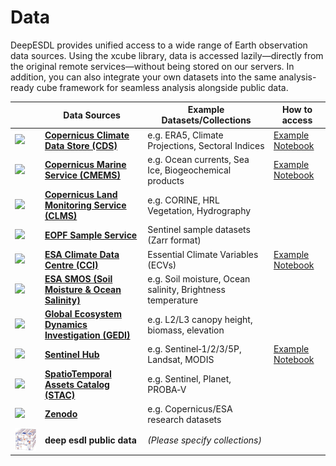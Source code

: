 # Data 

DeepESDL provides unified access to a wide range of Earth observation data sources.
Using the xcube library, data is accessed lazily—directly from the original remote services—without being stored on our servers.
In addition, you can also integrate your own datasets into the same analysis-ready cube framework for seamless analysis alongside public data.



|  | Data Sources | Example Datasets/Collections                               | How to access                                                               |
|------|--------------|------------------------------------------------------------|-----------------------------------------------------------------------------|
| <img src="https://climate.copernicus.eu/sites/default/files/inline-images/C3S_emblem.png" class="logo-icon-table" /> | **[Copernicus Climate Data Store (CDS)](https://cds.climate.copernicus.eu/)** | e.g. ERA5, Climate Projections, Sectoral Indices           | [Example Notebook](../guide/jupyterlab/notebooks/Generate_C3S_CDS_cubes) |
| <img src="https://knowledge4policy.ec.europa.eu/sites/default/files/53443b17-0adb-44e1-8fd3-662fa7eda708.png" class="logo-icon-table" /> | **[Copernicus Marine Service (CMEMS)](https://marine.copernicus.eu/)** | e.g. Ocean currents, Sea Ice, Biogeochemical products      | [Example Notebook](../guide/jupyterlab/notebooks/Generate_CMEMS_cubes) |
| <img src="https://www.eea.europa.eu/themes/landuse/copernicus-land-monitoring-logo/image" class="logo-icon-table" /> | **[Copernicus Land Monitoring Service (CLMS)](https://land.copernicus.eu/en/dataset-catalog)** | e.g. CORINE, HRL Vegetation, Hydrography                   |                                                                             |
| <img src="https://www.dlr.de/de/eoc/forschung-transfer/projekte-und-missionen/eopf-sentinel-zarr-samples-service/esa_eopf_logo_2025_color_esa_16x9.jpg/@@images/image-1000-d87d614b71d37583fc8cf99cfbf55b0d.jpeg" class="logo-icon-table" /> | **[EOPF Sample Service](https://zarr.eopf.copernicus.eu/)** | Sentinel sample datasets (Zarr format)                     |                                                                             |
| <img src="https://brand.esa.int/files/2020/05/ESA_logo_2020_Deep-scaled.jpg" class="logo-icon-table" /> | **[ESA Climate Data Centre (CCI)](https://climate.esa.int/en/data/#/dashboard)** | Essential Climate Variables (ECVs)                         | [Example Notebook](../guide/jupyterlab/notebooks/Generate_CCI_cubes)   |
| <img src="https://www.esa.int/eologos/images/smos.jpg" class="logo-icon-table" /> | **[ESA SMOS (Soil Moisture & Ocean Salinity)](https://earth.esa.int/eogateway/missions/smos)** | e.g. Soil moisture, Ocean salinity, Brightness temperature |                                                                             |
| <img src="https://gedi.umd.edu/wp-content/uploads/2020/10/GEDI_16_10.jpg" class="logo-icon-table" /> | **[Global Ecosystem Dynamics Investigation (GEDI)](https://gedi.umd.edu/)** | e.g. L2/L3 canopy height, biomass, elevation               |                                                                             |
| <img src="https://www.sentinel-hub.com/img/press/sentinel_hub_by_planet_logo_big.png" class="logo-icon-table" /> | **[Sentinel Hub](https://www.sentinel-hub.com/)** | e.g. Sentinel‑1/2/3/5P, Landsat, MODIS                     | [Example Notebook](../guide/jupyterlab/notebooks/Generate_SentinelHub_cubes) |
| <img src="https://stacspec.org/public/images-original/STAC-04.png" class="logo-icon-table" /> | **[SpatioTemporal Assets Catalog (STAC)](https://stacspec.org/en/about/datasets/)** | e.g. Sentinel, Planet, PROBA‑V                             |                                                                             |
| <img src="https://about.zenodo.org/static/img/logos/zenodo-black-border.svg" class="logo-icon-table" /> | **[Zenodo](https://zenodo.org/)** | e.g. Copernicus/ESA research datasets                      |                                                                             |
| <img src="../img/logo/cube_small.png" class="logo-icon-table" /> | **deep esdl public data** | *(Please specify collections)*                             |                                                                             |
